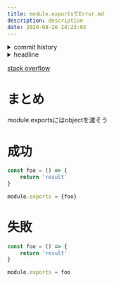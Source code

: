 ```yaml
---
title: module.exportsでError.md
description: description
date: 2020-08-26 14:23:03
---
```

<!-- history area start -->
<details><summary>commit history</summary><div><ol>

</ol></div></details>
<!-- history area end -->
<!-- toc area start -->
<details><summary>headline</summary><div>
<!-- START doctoc -->
<!-- END doctoc -->

</div></details>

<!-- toc area end -->
[stack overflow](https://stackoverflow.com/a/21093194/10677105)

# まとめ

module.exportsにはobjectを渡そう

# 成功

```javascript
const foo = () => {
	return 'result'
}

module.exports = {foo}
```

# 失敗

```javascript
const foo = () => {
	return 'result'
}

module.exports = foo
```
